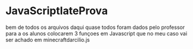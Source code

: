 # JavaScriptIateProva
 
bem de todos os arquivos daqui quase todos foram dados pelo professor para a os alunos colocarem 3 funçoes em Javascript que no meu caso vai ser achado em minecraftdarcilio.js
